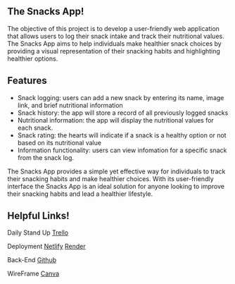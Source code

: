 The Snacks App!
------------------

The objective of this project is to develop a user-friendly web application that allows users to log their snack intake and track their nutritional values. The Snacks App aims to help individuals make healthier snack choices by providing a visual representation of their snacking habits and highlighting healthier options.

Features
-------------------

* Snack logging: users can add a new snack by entering its name, image link, and brief nutritional information
* Snack history: the app will store a record of all previously logged snacks
* Nutritional information: the app will display the nutritional values for each snack.
* Snack rating: the hearts will indicate if a snack is a healthy option or not based on its nutritional value
* Information functionality: users can view infomation for a specific snack from the snack log.


The Snacks App provides a simple yet effective way for individuals to track their snacking habits and make healthier choices. With its user-friendly interface the Snacks App is an ideal solution for anyone looking to improve their snacking habits and lead a healthier lifestyle.


Helpful Links!
-----------------

Daily Stand Up [Trello](https://trello.com/b/YKjuzd8g/snack-log)

Deployment [Netlify](https://jazzy-youtiao-4c5303.netlify.app/) [Render](https://snackjc-backend.onrender.com)

Back-End [Github](https://github.com/orlandochristian/snackJC-BackEnd)

WireFrame [Canva](https://www.canva.com/design/DAFinaKVqmc/GwTC7YMxrpIdq2rMPy1Q3w/edit)

